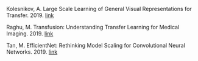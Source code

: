 Kolesnikov, A. Large Scale Learning of General Visual Representations for Transfer. 2019. [link](https://arxiv.org/abs/1912.11370v1)

Raghu, M. Transfusion: Understanding Transfer Learning for Medical Imaging. 2019. [link](https://arxiv.org/abs/1902.07208)

Tan, M. EfficientNet: Rethinking Model Scaling for Convolutional Neural Networks. 2019. [link](https://arxiv.org/abs/1905.11946)

